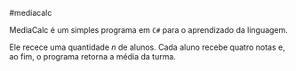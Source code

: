 #mediacalc

MediaCalc é um simples programa em `C#` para o aprendizado da linguagem.

Ele recece uma quantidade *n* de alunos. Cada aluno recebe quatro notas e, ao fim, o programa retorna a média da turma.